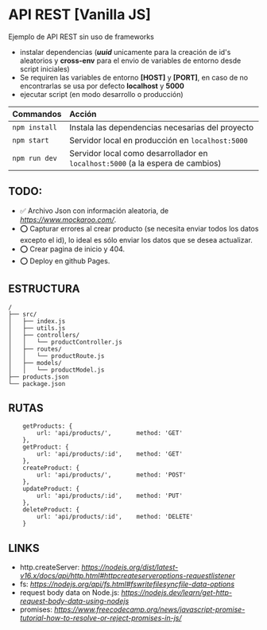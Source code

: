 # API REST [Vanilla JS]

Ejemplo de API REST sin uso de frameworks

- instalar dependencias (***uuid*** unicamente para la creación de id's aleatorios y **cross-env** para el envio de variables de entorno desde script iniciales)
- Se requiren las variables de entorno  **[HOST]** y **[PORT]**, en caso de no encontrarlas se usa por defecto **localhost** y **5000**
- ejecutar script (en modo desarrollo o producción)

| Commandos         | Acción                                                           |
|:----------------  |:---------------------------------------------------------------- |
| `npm install`     | Instala las dependencias necesarias del proyecto                 |
| `npm start`       | Servidor local en producción en `localhost:5000`  |
| `npm run dev`     | Servidor local como desarrollador en `localhost:5000` (a la espera de cambios) |

## TODO:
- ✅ Archivo Json con información aleatoria, de *https://www.mockaroo.com/*.
- ⭕ Capturar errores al crear producto (se necesita enviar todos los datos excepto el id), lo ideal es sólo enviar los datos que se desea actualizar.
- ⭕ Crear pagina de inicio y 404.
- ⭕ Deploy en github Pages.

## ESTRUCTURA
```
/
├── src/
│   ├── index.js
│   ├── utils.js
│   ├── controllers/
│   │   └── productController.js
│   ├── routes/
│   │   └── productRoute.js
│   ├── models/
│   │   └── productModel.js
├── products.json
└── package.json
```
## RUTAS
```
    getProducts: {
        url: 'api/products/',       method: 'GET'
    },
    getProduct: {
        url: 'api/products/:id',    method: 'GET'
    },
    createProduct: {
        url: 'api/products/',       method: 'POST'
    },
    updateProduct: {
        url: 'api/products/:id',    method: 'PUT'
    },
    deleteProduct: {
        url: 'api/products/:id',    method: 'DELETE'
    }
```

## LINKS
- http.createServer: *https://nodejs.org/dist/latest-v16.x/docs/api/http.html#httpcreateserveroptions-requestlistener*
- fs: *https://nodejs.org/api/fs.html#fswritefilesyncfile-data-options*
- request body data on Node.js: *https://nodejs.dev/learn/get-http-request-body-data-using-nodejs*
- promises: *https://www.freecodecamp.org/news/javascript-promise-tutorial-how-to-resolve-or-reject-promises-in-js/*